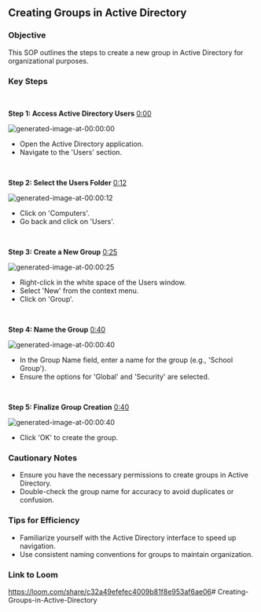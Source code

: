 ## Creating Groups in Active Directory

### Objective

This SOP outlines the steps to create a new group in Active Directory for organizational purposes.

### Key Steps

 

**Step 1: Access Active Directory Users** [0:00](https://loom.com/share/c32a49efefec4009b81f8e953af6ae06?t=0)

![generated-image-at-00:00:00](https://loom.com/i/26bb38de009748febd3bbef74e03cc0a?workflows_screenshot=true)

- Open the Active Directory application.
- Navigate to the 'Users' section.

 

**Step 2: Select the Users Folder** [0:12](https://loom.com/share/c32a49efefec4009b81f8e953af6ae06?t=12)

![generated-image-at-00:00:12](https://loom.com/i/e030e84e11734d4bbb3ff09610c0766e?workflows_screenshot=true)

- Click on 'Computers'.
- Go back and click on 'Users'.

 

**Step 3: Create a New Group** [0:25](https://loom.com/share/c32a49efefec4009b81f8e953af6ae06?t=25)

![generated-image-at-00:00:25](https://loom.com/i/cc13f3852bd0452c99bbaed66872c3e7?workflows_screenshot=true)

- Right-click in the white space of the Users window.
- Select 'New' from the context menu.
- Click on 'Group'.

 

**Step 4: Name the Group** [0:40](https://loom.com/share/c32a49efefec4009b81f8e953af6ae06?t=40)

![generated-image-at-00:00:40](https://loom.com/i/c7c1205fd4724b2e94b6074e1f15425c?workflows_screenshot=true)

- In the Group Name field, enter a name for the group (e.g., 'School Group').
- Ensure the options for 'Global' and 'Security' are selected.

 

**Step 5: Finalize Group Creation** [0:40](https://loom.com/share/c32a49efefec4009b81f8e953af6ae06?t=40)

![generated-image-at-00:00:40](https://loom.com/i/c7c1205fd4724b2e94b6074e1f15425c?workflows_screenshot=true)

- Click 'OK' to create the group.

### Cautionary Notes

- Ensure you have the necessary permissions to create groups in Active Directory.
- Double-check the group name for accuracy to avoid duplicates or confusion.

### Tips for Efficiency

- Familiarize yourself with the Active Directory interface to speed up navigation.
- Use consistent naming conventions for groups to maintain organization.

### Link to Loom

<https://loom.com/share/c32a49efefec4009b81f8e953af6ae06># Creating-Groups-in-Active-Directory
